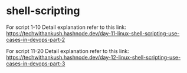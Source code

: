 # shell-scripting

For script 1-10
Detail explanation refer to this link: https://techwithankush.hashnode.dev/day-11-linux-shell-scripting-use-cases-in-devops-part-2 

For script 11-20
Detail explanation refer to this link: https://techwithankush.hashnode.dev/day-12-linux-shell-scripting-use-cases-in-devops-part-3
